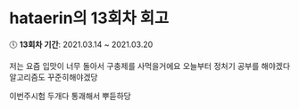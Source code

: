 # hataerin의 13회차 회고

:clock5: **13회차 기간**: 2021.03.14 ~ 2021.03.20

저는 요즘 입맛이 너무 돌아서 구충제를 사먹을거에요
오늘부터 정처기 공부를 해야겠다
알고리즘도 꾸준히해야겠당

이번주시험 두개다 통괘해서 뿌듣하당

